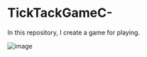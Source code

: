 # TickTackGameC-
In this repository, I create a game for playing.

![image](https://user-images.githubusercontent.com/57446794/184269298-73303b07-9a44-4b8f-80e9-ed3a857e0516.png)


